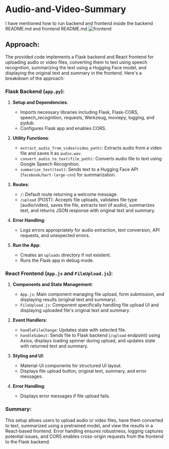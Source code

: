 # Audio-and-Video-Summary

I have mentioned how to run backend and frontend inside the backend README.md and frontend README.md
![frontend](https://github.com/user-attachments/assets/caabbd25-7b46-4b5f-9454-0986b3d2d240)

## Approach:
The provided code implements a Flask backend and React frontend for uploading audio or video files, converting them to text using speech recognition, summarizing the text using a Hugging Face model, and displaying the original text and summary in the frontend. Here's a breakdown of the approach:

### Flask Backend (`app.py`):

1. **Setup and Dependencies**:
   - Imports necessary libraries including Flask, Flask-CORS, speech_recognition, requests, Werkzeug, moviepy, logging, and pydub.
   - Configures Flask app and enables CORS.

2. **Utility Functions**:
   - `extract_audio_from_video(video_path)`: Extracts audio from a video file and saves it as `audio.wav`.
   - `convert_audio_to_text(file_path)`: Converts audio file to text using Google Speech Recognition.
   - `summarize_text(text)`: Sends text to a Hugging Face API (`facebook/bart-large-cnn`) for summarization.

3. **Routes**:
   - `/`: Default route returning a welcome message.
   - `/upload` (POST): Accepts file uploads, validates file type (audio/video), saves the file, extracts text (if audio), summarizes text, and returns JSON response with original text and summary.

4. **Error Handling**:
   - Logs errors appropriately for audio extraction, text conversion, API requests, and unexpected errors.

5. **Run the App**:
   - Creates an `uploads` directory if not existent.
   - Runs the Flask app in debug mode.

### React Frontend (`App.js` and `FileUpload.js`):

1. **Components and State Management**:
   - `App.js`: Main component managing file upload, form submission, and displaying results (original text and summary).
   - `FileUpload.js`: Component specifically handling file upload UI and displaying uploaded file's original text and summary.

2. **Event Handlers**:
   - `handleFileChange`: Updates state with selected file.
   - `handleSubmit`: Sends file to Flask backend (`/upload` endpoint) using Axios, displays loading spinner during upload, and updates state with returned text and summary.

3. **Styling and UI**:
   - Material-UI components for structured UI layout.
   - Displays file upload button, original text, summary, and error messages.

4. **Error Handling**:
   - Displays error messages if file upload fails.

### Summary:

This setup allows users to upload audio or video files, have them converted to text, summarized using a pretrained model, and view the results in a React-based frontend. Error handling ensures robustness, logging captures potential issues, and CORS enables cross-origin requests from the frontend to the Flask backend.
